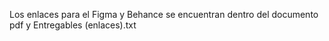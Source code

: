 Los enlaces para el Figma y Behance se encuentran dentro del documento pdf y Entregables (enlaces).txt 
